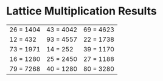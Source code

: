 # Lattice Multiplication Results

|   |   |   |
|---|---|---|
| 26 = 1404 | 43 = 4042 | 69 = 4623 |
| 12 = 432 | 93 = 4557 | 22 = 1738 |
| 73 = 1971 | 14 = 252 | 39 = 1170 |
| 16 = 1280 | 25 = 2450 | 27 = 1188 |
| 79 = 7268 | 40 = 1280 | 80 = 3280 |
